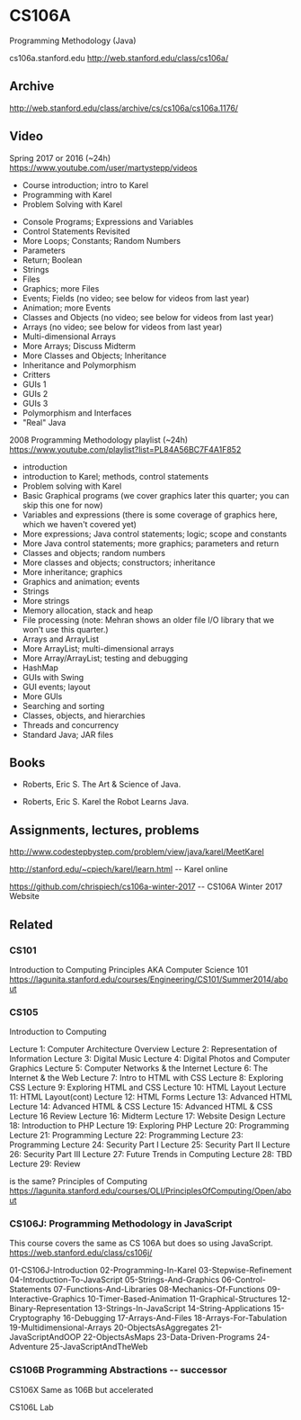 CS106A
======

Programming Methodology (Java)

cs106a.stanford.edu
http://web.stanford.edu/class/cs106a/

## Archive
http://web.stanford.edu/class/archive/cs/cs106a/cs106a.1176/

## Video 

Spring 2017 or 2016 (~24h)
https://www.youtube.com/user/martystepp/videos

+ Course introduction; intro to Karel
+ Programming with Karel
+ Problem Solving with Karel
- Console Programs; Expressions and Variables
- Control Statements Revisited
- More Loops; Constants; Random Numbers
- Parameters
- Return; Boolean
- Strings
- Files
- Graphics; more Files
- Events; Fields (no video; see below for videos from last year)
- Animation; more Events
- Classes and Objects (no video; see below for videos from last year)
- Arrays (no video; see below for videos from last year)
- Multi-dimensional Arrays
- More Arrays; Discuss Midterm
- More Classes and Objects; Inheritance
- Inheritance and Polymorphism
- Critters
- GUIs 1
- GUIs 2
- GUIs 3
- Polymorphism and Interfaces
- "Real" Java

2008 Programming Methodology playlist (~24h)
https://www.youtube.com/playlist?list=PL84A56BC7F4A1F852

- introduction
- introduction to Karel; methods, control statements
- Problem solving with Karel
- Basic Graphical programs (we cover graphics later this quarter; you can skip this one for now)
- Variables and expressions (there is some coverage of graphics here, which we haven't covered yet)
- More expressions; Java control statements; logic; scope and constants
- More Java control statements; more graphics; parameters and return
- Classes and objects; random numbers
- More classes and objects; constructors; inheritance
- More inheritance; graphics
- Graphics and animation; events
- Strings
- More strings
- Memory allocation, stack and heap
- File processing (note: Mehran shows an older file I/O library that we won't use this quarter.)
- Arrays and ArrayList
- More ArrayList; multi-dimensional arrays
- More Array/ArrayList; testing and debugging
- HashMap
- GUIs with Swing
- GUI events; layout
- More GUIs
- Searching and sorting
- Classes, objects, and hierarchies
- Threads and concurrency
- Standard Java; JAR files 


## Books
- Roberts, Eric S. The Art & Science of Java.
+ Roberts, Eric S. Karel the Robot Learns Java.

## Assignments, lectures, problems
http://www.codestepbystep.com/problem/view/java/karel/MeetKarel

http://stanford.edu/~cpiech/karel/learn.html -- Karel online

https://github.com/chrispiech/cs106a-winter-2017 -- CS106A Winter 2017 Website


## Related

### CS101
Introduction to Computing Principles AKA Computer Science 101
https://lagunita.stanford.edu/courses/Engineering/CS101/Summer2014/about

### CS105
Introduction to Computing

Lecture 1: Computer Architecture Overview
Lecture 2: Representation of Information
Lecture 3: Digital Music
Lecture 4: Digital Photos and Computer Graphics
Lecture 5: Computer Networks & the Internet 
Lecture 6: The Internet & the Web 
Lecture 7: Intro to HTML with CSS
Lecture 8: Exploring CSS
Lecture 9: Exploring HTML and CSS 
Lecture 10: HTML Layout
Lecture 11: HTML Layout(cont)
Lecture 12: HTML Forms
Lecture 13: Advanced HTML
Lecture 14: Advanced HTML & CSS
Lecture 15: Advanced HTML & CSS
Lecture 16 Review 
Lecture 16: Midterm
Lecture 17: Website Design
Lecture 18: Introduction to PHP
Lecture 19: Exploring PHP
Lecture 20: Programming
Lecture 21: Programming 
Lecture 22: Programming 
Lecture 23: Programming
Lecture 24: Security Part I
Lecture 25: Security Part II
Lecture 26: Security Part III
Lecture 27: Future Trends in Computing
Lecture 28: TBD
Lecture 29: Review

is the same?
Principles of Computing
https://lagunita.stanford.edu/courses/OLI/PrinciplesOfComputing/Open/about

### CS106J: Programming Methodology in JavaScript
This course covers the same as CS 106A but does so using JavaScript.
https://web.stanford.edu/class/cs106j/

01-CS106J-Introduction
02-Programming-In-Karel
03-Stepwise-Refinement
04-Introduction-To-JavaScript
05-Strings-And-Graphics
06-Control-Statements
07-Functions-And-Libraries
08-Mechanics-Of-Functions
09-Interactive-Graphics 
10-Timer-Based-Animation
11-Graphical-Structures
12-Binary-Representation
13-Strings-In-JavaScript
14-String-Applications
15-Cryptography
16-Debugging
17-Arrays-And-Files
18-Arrays-For-Tabulation
19-Multidimensional-Arrays
20-ObjectsAsAggregates
21-JavaScriptAndOOP
22-ObjectsAsMaps
23-Data-Driven-Programs
24-Adventure
25-JavaScriptAndTheWeb

### CS106B Programming Abstractions -- successor

CS106X Same as 106B but accelerated

CS106L Lab
